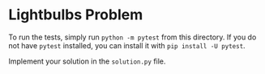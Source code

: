 # Lightbulbs Problem

To run the tests, simply run `python -m pytest` from this directory. If you do not have `pytest` installed, you can install it with `pip install -U pytest`.

Implement your solution in the `solution.py` file.